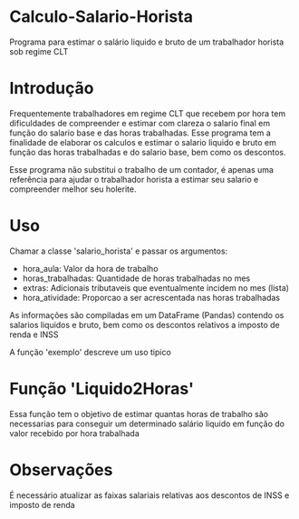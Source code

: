 # Calculo-Salario-Horista
Programa para estimar o salário liquido e bruto de um trabalhador horista sob regime CLT

# Introdução

Frequentemente trabalhadores em regime CLT que recebem por hora tem dificuldades de compreender e estimar com clareza o salario final em função do salario base e das horas trabalhadas. Esse programa tem a finalidade de elaborar os calculos e estimar o salario liquido e bruto em função das horas trabalhadas e do salario base, bem como os descontos. 

Esse programa não substitui o trabalho de um contador, é apenas uma referência para ajudar o trabalhador horista a estimar seu salario e compreender melhor seu holerite.

# Uso

Chamar a classe 'salario_horista' e passar os argumentos:
  - hora_aula: Valor da hora de trabalho
  - horas_trabalhadas: Quantidade de horas trabalhadas no mes
  - extras: Adicionais tributaveis que eventualmente incidem no mes (lista)
  - hora_atividade: Proporcao a ser acrescentada nas horas trabalhadas

As informações são compiladas em um DataFrame (Pandas) contendo os salarios liquidos e bruto, bem como os descontos relativos a imposto de renda e INSS

A função 'exemplo' descreve um uso tipico

# Função 'Liquido2Horas'

Essa função tem o objetivo de estimar quantas horas de trabalho são necessarias para conseguir um determinado salário liquido em função do valor recebido por hora trabalhada

# Observações

É necessário atualizar as faixas salariais relativas aos descontos de INSS e imposto de renda


